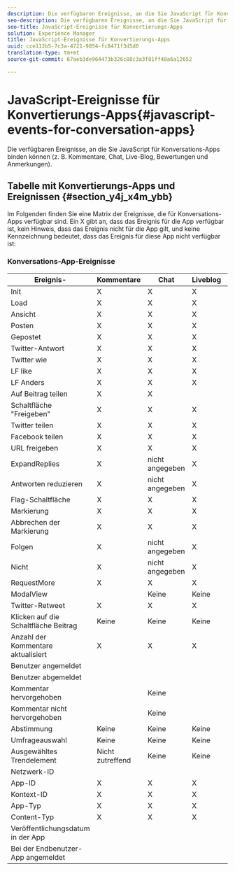 ```yaml
---
description: Die verfügbaren Ereignisse, an die Sie JavaScript für Konversations-Apps binden können (z. B. Kommentare, Chat, Live-Blog, Bewertungen und Anmerkungen).
seo-description: Die verfügbaren Ereignisse, an die Sie JavaScript für Konversations-Apps binden können (z. B. Kommentare, Chat, Live-Blog, Bewertungen und Anmerkungen).
seo-title: JavaScript-Ereignisse für Konvertierungs-Apps
solution: Experience Manager
title: JavaScript-Ereignisse für Konvertierungs-Apps
uuid: cce112b5-7c3a-4721-9854-fc8471f3d5d0
translation-type: tm+mt
source-git-commit: 67aeb3de964473b326c88c3a3f81ff48a6a12652

---
```



# JavaScript-Ereignisse für Konvertierungs-Apps{#javascript-events-for-conversation-apps}

Die verfügbaren Ereignisse, an die Sie JavaScript für Konversations-Apps binden können (z. B. Kommentare, Chat, Live-Blog, Bewertungen und Anmerkungen).

## Tabelle mit Konvertierungs-Apps und Ereignissen {#section_y4j_x4m_ybb}

Im Folgenden finden Sie eine Matrix der Ereignisse, die für Konversations-Apps verfügbar sind. Ein X gibt an, dass das Ereignis für die App verfügbar ist, kein Hinweis, dass das Ereignis nicht für die App gilt, und keine Kennzeichnung bedeutet, dass das Ereignis für diese App nicht verfügbar ist:

### Konversations-App-Ereignisse

| Ereignis-  | Kommentare | Chat | Liveblog | Reviews | Sir | Umfragen | Trends |
|---|---|---|---|---|---|---|---|
| Init | X | X | X | X | X |  |  |
| Load | X | X | X | X |  |  |  |
| Ansicht | X | X | X | X |  |  |  |
| Posten | X | X | X | X |  | Keine | Keine |
| Gepostet | X | X | X | X | X | Keine | Keine |
| Twitter-Antwort | X | X | X | Keine | Keine | Keine | Keine |
| Twitter wie | X | X | X | Keine | Keine | Keine | Keine |
| LF like | X | X | X | X | Keine | Keine | Keine |
| LF Anders | X | X | X | X | Keine | Keine | Keine |
| Auf Beitrag teilen | X | X |  | X | Keine | Keine | Keine |
| Schaltfläche "Freigeben" | X | X | X | X |  | Keine | Keine |
| Twitter teilen | X | X | X | X | X | Keine | Keine |
| Facebook teilen | X | X | X | X | X | Keine | Keine |
| URL freigeben | X | X | X | X |  | Keine | Keine |
| ExpandReplies | X | nicht angegeben | X | X | Keine | Keine | Keine |
| Antworten reduzieren | X | nicht angegeben | X | X | Keine | Keine | Keine |
| Flag-Schaltfläche | X | X | X | X | Keine | Keine | Keine |
| Markierung | X | X | X | X | X | Keine | Keine |
| Abbrechen der Markierung | X | X | X | X | Keine | Keine | Keine |
| Folgen | X | nicht angegeben | X | X | Keine | Keine | Keine |
| Nicht | X | nicht angegeben | X | X | Keine | Keine | Keine |
| RequestMore | X | X | X | X | Keine | Keine | Keine |
| ModalView |  | Keine | Keine | Keine | Keine | Keine | Keine |
| Twitter-Retweet | X | X | X | Keine | Keine | Keine | Keine |
| Klicken auf die Schaltfläche Beitrag | Keine | Keine | Keine | Keine | Keine | Keine | Keine |
| Anzahl der Kommentare aktualisiert | X | X | X | X | Keine | Keine | Keine |
| Benutzer angemeldet |  |  |  |  |  | Keine | Keine |
| Benutzer abgemeldet |  |  |  |  |  | Keine | Keine |
| Kommentar hervorgehoben |  | Keine |  |  | Keine | Keine | Keine |
| Kommentar nicht hervorgehoben |  | Keine |  |  | Keine | Keine | Keine |
| Abstimmung | Keine | Keine | Keine | X | X | Keine | Keine |
| Umfrageauswahl | Keine | Keine | Keine | Keine | Keine |  | Keine |
| Ausgewähltes Trendelement | Nicht zutreffend | Keine | Keine | Keine | Keine | Keine |  |
| Netzwerk-ID |  |  |  |  |  |  |  |
| App-ID | X | X | X | X |  |  |  |
| Kontext-ID | X | X | X | X |  |  |  |
| App-Typ | X | X | X | X |  |  |  |
| Content-Typ | X | X | X | X |  |  |  |
| Veröffentlichungsdatum in der App |  |  |  |  |  |  |  |
| Bei der Endbenutzer-App angemeldet |  |  |  |  |  |  |  |

